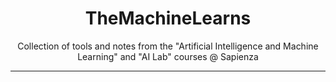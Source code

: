 <h1 align="center">TheMachineLearns</h1>
<p align="center">Collection of tools and notes from the "Artificial Intelligence and Machine Learning" and "AI Lab" courses @ Sapienza</p>

---


